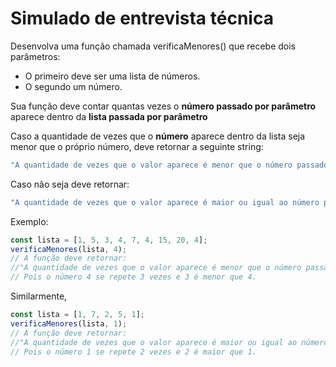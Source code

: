 # Simulado de entrevista técnica

Desenvolva uma função chamada verificaMenores() que recebe dois parâmetros:

-   O primeiro deve ser uma lista de números.
-   O segundo um número.

Sua função deve contar quantas vezes o **número passado por parâmetro** aparece dentro da **lista passada por parâmetro**

Caso a quantidade de vezes que o **número** aparece dentro da lista seja menor que o próprio número, deve retornar a seguinte string:

```javascript
"A quantidade de vezes que o valor aparece é menor que o número passado";
```

Caso não seja deve retornar:

```javascript
"A quantidade de vezes que o valor aparece é maior ou igual ao número passado";
```

Exemplo:

```javascript
const lista = [1, 5, 3, 4, 7, 4, 15, 20, 4];
verificaMenores(lista, 4);
// A função deve retornar: 
//"A quantidade de vezes que o valor aparece é menor que o número passado"
// Pois o número 4 se repete 3 vezes e 3 é menor que 4.
```

Similarmente,

```javascript
const lista = [1, 7, 2, 5, 1];
verificaMenores(lista, 1);
// A função deve retornar: 
//"A quantidade de vezes que o valor aparece é maior ou igual ao número passado"
// Pois o número 1 se repete 2 vezes e 2 é maior que 1.
```
